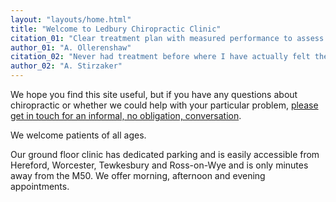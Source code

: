 ```yaml
---
layout: "layouts/home.html"
title: "Welcome to Ledbury Chiropractic Clinic"
citation_01: "Clear treatment plan with measured performance to assess progress; all with a personal touch."
author_01: "A. Ollerenshaw"
citation_02: "Never had treatment before where I have actually felt the change and benefit. Headaches improved rapidly!"
author_02: "A. Stirzaker"
---
```


We hope you find this site useful, but if you have any questions about chiropractic or whether we could help with your particular problem, [please get in touch for an informal, no obligation, conversation](/contact/ "Contact Ledbury Chiropractic Clinic Ltd").

We welcome patients of all ages.

Our ground floor clinic has dedicated parking and is easily accessible from Hereford, Worcester, Tewkesbury and Ross-on-Wye and is only minutes away from the M50. We offer morning, afternoon and evening appointments.
